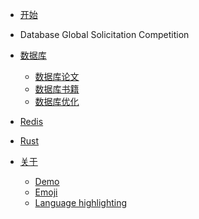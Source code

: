 - [开始]()

- Database Global Solicitation Competition

- [数据库](md/Database/README.md)
	- [数据库论文](md/Database/07_paper/README.md)
	- [数据库书籍](md/Database/10_books/README.md)
	- [数据库优化](md/Database/08_optimizer/README.md)

- [Redis](md/Redis/README.md)

- [Rust](md/Rust/README.md)

- [关于](about.md)
	- [Demo](demo.md)
	- [Emoji](emoji.md)
	- [Language highlighting](language-highlight.md)
